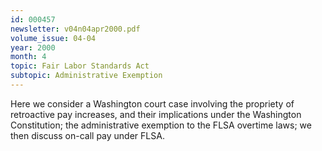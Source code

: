 ```yaml
---
id: 000457
newsletter: v04n04apr2000.pdf
volume_issue: 04-04
year: 2000
month: 4
topic: Fair Labor Standards Act
subtopic: Administrative Exemption
---
```


Here we consider a Washington court case involving the propriety of retroactive pay increases, and their implications under the Washington Constitution; the administrative exemption to the FLSA overtime laws; we then discuss on-call pay under FLSA.